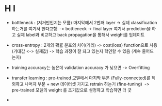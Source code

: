 # H I

- bottleneck : (저거만인지는 모름) 마지막에서 2번째 layer -> 실제 classification 하는거를 여기서 한다고함
  -> bottleneck -> final layer 여기서 prediction을 하고 실제 label과 비교하고 back propagation을 통해서 weight를 업데이트

- cross-entropy : 2개의 확률 분포의 차이(거리) -> cost(loss) function으로 사용 (기대값 <-> 실제값) -> 학습 과정이 잘 되고 있는지 학인할 수 있음 (계속 줄어드는지)

- training accuracy는 높은데 validation accuracy 가 낮으면 -> Overfitting

- transfer learning : pre-trained 모델에서 마지막 부분 (Fully-connected)를 제외하고 나머지 부분 + new 데이터셋 가지고 retrain 하는거 (fine-tuning)
  -> pre-trained 모델의 weight 를 초기값으로 설정하고 학습하면 더 굿
  
- 

